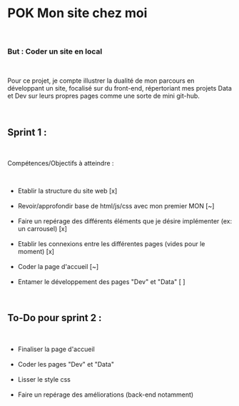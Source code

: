# POK Mon site chez moi

<br>

### But : Coder un site en local 

<br>


<p> Pour ce projet, je compte illustrer la dualité de mon parcours en développant un site, focalisé sur du front-end, répertoriant mes projets Data et Dev sur leurs propres pages comme une sorte de mini git-hub. </p> 

<br>

## Sprint 1 :

<br>

Compétences/Objectifs à atteindre :

<br>

<ul>

<li> Etablir la structure du site web [x] </li>

<br>

<li> Revoir/approfondir base de html/js/css avec mon premier MON [~] </li>

<br> 

<li> Faire un repérage des différents éléments que je désire implémenter (ex: un carrousel) [x] </li>

<br>

<li> Etablir les connexions entre les différentes pages (vides pour le moment) [x] </li>

<br>

<li> Coder la page d'accueil [~] </li>

<br>

<li> Entamer le développement des pages "Dev" et "Data" [ ] </li>
</ul>

<br>

## To-Do pour sprint 2 :

<br>

<ul>

<li> Finaliser la page d'accueil </li>
<br>
<li> Coder les pages "Dev" et "Data" </li>
<br>
<li>Lisser le style css </li>
<br>
<li> Faire un repérage des améliorations (back-end notamment) </li>